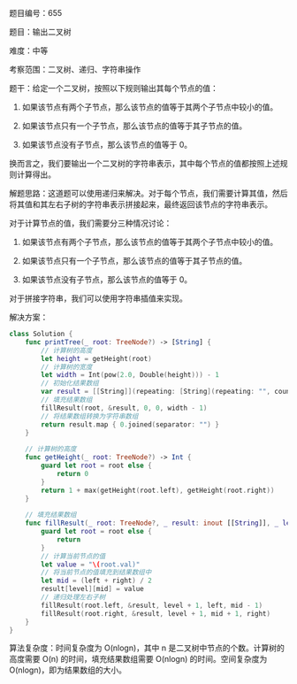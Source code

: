 题目编号：655

题目：输出二叉树

难度：中等

考察范围：二叉树、递归、字符串操作

题干：给定一个二叉树，按照以下规则输出其每个节点的值：

1. 如果该节点有两个子节点，那么该节点的值等于其两个子节点中较小的值。

2. 如果该节点只有一个子节点，那么该节点的值等于其子节点的值。

3. 如果该节点没有子节点，那么该节点的值等于 0。

换而言之，我们要输出一个二叉树的字符串表示，其中每个节点的值都按照上述规则计算得出。

解题思路：这道题可以使用递归来解决。对于每个节点，我们需要计算其值，然后将其值和其左右子树的字符串表示拼接起来，最终返回该节点的字符串表示。

对于计算节点的值，我们需要分三种情况讨论：

1. 如果该节点有两个子节点，那么该节点的值等于其两个子节点中较小的值。

2. 如果该节点只有一个子节点，那么该节点的值等于其子节点的值。

3. 如果该节点没有子节点，那么该节点的值等于 0。

对于拼接字符串，我们可以使用字符串插值来实现。

解决方案：

```swift
class Solution {
    func printTree(_ root: TreeNode?) -> [String] {
        // 计算树的高度
        let height = getHeight(root)
        // 计算树的宽度
        let width = Int(pow(2.0, Double(height))) - 1
        // 初始化结果数组
        var result = [[String]](repeating: [String](repeating: "", count: width), count: height)
        // 填充结果数组
        fillResult(root, &result, 0, 0, width - 1)
        // 将结果数组转换为字符串数组
        return result.map { 0.joined(separator: "") }
    }
    
    // 计算树的高度
    func getHeight(_ root: TreeNode?) -> Int {
        guard let root = root else {
            return 0
        }
        return 1 + max(getHeight(root.left), getHeight(root.right))
    }
    
    // 填充结果数组
    func fillResult(_ root: TreeNode?, _ result: inout [[String]], _ level: Int, _ left: Int, _ right: Int) {
        guard let root = root else {
            return
        }
        // 计算当前节点的值
        let value = "\(root.val)"
        // 将当前节点的值填充到结果数组中
        let mid = (left + right) / 2
        result[level][mid] = value
        // 递归处理左右子树
        fillResult(root.left, &result, level + 1, left, mid - 1)
        fillResult(root.right, &result, level + 1, mid + 1, right)
    }
}
```

算法复杂度：时间复杂度为 O(nlogn)，其中 n 是二叉树中节点的个数。计算树的高度需要 O(n) 的时间，填充结果数组需要 O(nlogn) 的时间。空间复杂度为 O(nlogn)，即为结果数组的大小。